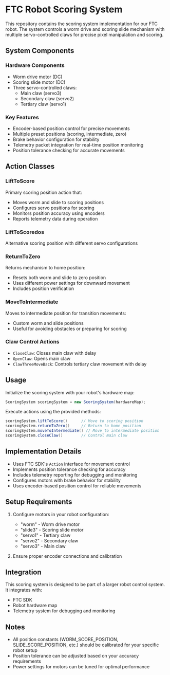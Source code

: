 # FTC Robot Scoring System

This repository contains the scoring system implementation for our FTC robot. The system controls a worm drive and scoring slide mechanism with multiple servo-controlled claws for precise pixel manipulation and scoring.

## System Components

### Hardware Components
- Worm drive motor (DC)
- Scoring slide motor (DC)
- Three servo-controlled claws:
  - Main claw (servo3)
  - Secondary claw (servo2)
  - Tertiary claw (servo1)

### Key Features
- Encoder-based position control for precise movements
- Multiple preset positions (scoring, intermediate, zero)
- Brake behavior configuration for stability
- Telemetry packet integration for real-time position monitoring
- Position tolerance checking for accurate movements

## Action Classes

### LiftToScore
Primary scoring position action that:
- Moves worm and slide to scoring positions
- Configures servo positions for scoring
- Monitors position accuracy using encoders
- Reports telemetry data during operation

### LiftToScoredos
Alternative scoring position with different servo configurations

### ReturnToZero
Returns mechanism to home position:
- Resets both worm and slide to zero position
- Uses different power settings for downward movement
- Includes position verification

### MoveToIntermediate
Moves to intermediate position for transition movements:
- Custom worm and slide positions
- Useful for avoiding obstacles or preparing for scoring

### Claw Control Actions
- `CloseClaw`: Closes main claw with delay
- `OpenClaw`: Opens main claw
- `ClawThreeMoveBack`: Controls tertiary claw movement with delay

## Usage

Initialize the scoring system with your robot's hardware map:

```java
ScoringSystem scoringSystem = new ScoringSystem(hardwareMap);
```

Execute actions using the provided methods:

```java
scoringSystem.liftToScore()      // Move to scoring position
scoringSystem.returnToZero()     // Return to home position
scoringSystem.moveToIntermediate() // Move to intermediate position
scoringSystem.closeClaw()        // Control main claw
```

## Implementation Details

- Uses FTC SDK's `Action` interface for movement control
- Implements position tolerance checking for accuracy
- Includes telemetry reporting for debugging and monitoring
- Configures motors with brake behavior for stability
- Uses encoder-based position control for reliable movements

## Setup Requirements

1. Configure motors in your robot configuration:
   - "worm" - Worm drive motor
   - "slide3" - Scoring slide motor
   - "servo1" - Tertiary claw
   - "servo2" - Secondary claw
   - "servo3" - Main claw

2. Ensure proper encoder connections and calibration

## Integration

This scoring system is designed to be part of a larger robot control system. It integrates with:
- FTC SDK
- Robot hardware map
- Telemetry system for debugging and monitoring

## Notes

- All position constants (WORM_SCORE_POSITION, SLIDE_SCORE_POSITION, etc.) should be calibrated for your specific robot setup
- Position tolerance can be adjusted based on your accuracy requirements
- Power settings for motors can be tuned for optimal performance

